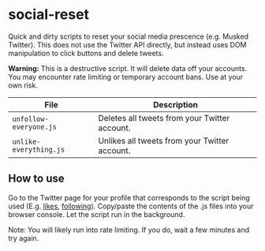 # social-reset

Quick and dirty scripts to reset your social media prescence (e.g. Musked Twitter). This does not use the Twitter API directly, but instead uses DOM manipulation to click buttons and delete tweets.

<!-- Add styled warning below -->
**Warning:** This is a destructive script. It will delete data off your accounts. You may encounter rate limiting or temporary account bans. Use at your own risk. 

<!-- Create a table for files with descriptions -->
| File | Description |
| --- | --- |
| `unfollow-everyone.js` | Deletes all tweets from your Twitter account. |
| `unlike-everything.js` | Unlikes all tweets from your Twitter account. |

<!-- How to use section -->
## How to use
Go to the Twitter page for your profile that corresponds to the script being used (E.g. [likes](https://twitter.com/BrandonShreve/likes), [following](https://twitter.com/BrandonShreve/following)). Copy/paste the contents of the .js files into your browser console. Let the script run in the background. 

Note: You will likely run into rate limiting. If you do, wait a few minutes and try again.